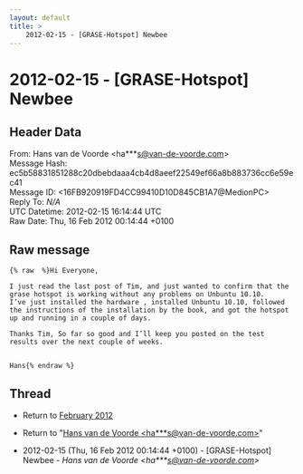 ```yaml
---
layout: default
title: >
    2012-02-15 - [GRASE-Hotspot] Newbee
---
```


# 2012-02-15 - [GRASE-Hotspot] Newbee

## Header Data

From: Hans van de Voorde \<ha***s@van-de-voorde.com\><br>
Message Hash: ec5b58831851288c20dbebdaaa4cb4d8aeef22549ef66a8b883736cc6e59ec41<br>
Message ID: \<16FB920919FD4CC99410D10D845CB1A7@MedionPC\><br>
Reply To: _N/A_<br>
UTC Datetime: 2012-02-15 16:14:44 UTC<br>
Raw Date: Thu, 16 Feb 2012 00:14:44 +0100<br>

## Raw message

```
{% raw  %}Hi Everyone,

I just read the last post of Tim, and just wanted to confirm that the grase hotspot is working without any problems on Unbuntu 10.10.
I’ve just installed the hardware , installed Unbuntu 10.10, followed the instructions of the installation by the book, and got the hotspot up and running in a couple of days. 

Thanks Tim, So far so good and I’ll keep you posted on the test results over the next couple of weeks.


Hans{% endraw %}
```

## Thread

+ Return to [February 2012](/archive/2012/02)

+ Return to "[Hans van de Voorde <ha***s<span>@</span>van-de-voorde.com>](/authors/ha___s_at_vandevoorde_com)"

+ 2012-02-15 (Thu, 16 Feb 2012 00:14:44 +0100) - [GRASE-Hotspot] Newbee - _Hans van de Voorde \<ha***s@van-de-voorde.com\>_


